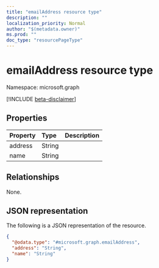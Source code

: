 ```yaml
---
title: "emailAddress resource type"
description: ""
localization_priority: Normal
author: "$(metadata.owner)"
ms.prod: ""
doc_type: "resourcePageType"
---
```


# emailAddress resource type

Namespace: microsoft.graph

[!INCLUDE [beta-disclaimer](../../includes/beta-disclaimer.md)]

## Properties

| Property | Type   | Description |
| :------- | :----- | :---------- |
| address  | String |             |
| name     | String |             |

## Relationships

None.

## JSON representation

The following is a JSON representation of the resource.

<!-- {
  "blockType": "resource",
  "@odata.type": "microsoft.graph.emailAddress",
}
-->

```json
{
  "@odata.type": "#microsoft.graph.emailAddress",
  "address": "String",
  "name": "String"
}
```